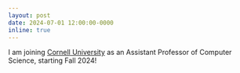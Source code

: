 ```yaml
---
layout: post
date: 2024-07-01 12:00:00-0000
inline: true
---
```


I am joining <a href="https://www.cs.cornell.edu/">Cornell University</a> as an Assistant Professor of Computer Science, starting Fall 2024!
